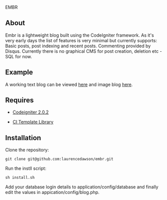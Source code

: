EMBR

About
-------
Embr is a lightweight blog built using the CodeIgniter framework. As it's very early days the list of features is very minimal but currently supports: Basic posts, post indexing and recent posts. Commenting provided by Disqus. Currently there is no graphical CMS for post creation, deletion etc - SQL for now.

Example
-------
A working text blog can be viewed [here](http://blog.laurencedawson.com/) and image blog [here](http://images.laurencedawson.com/).

Requires
-------
* [Codeigniter 2.0.2](http://codeigniter.com/download_files/reactor/CodeIgniter_2.0.2.zip)

* [CI Template Library](http://williamsconcepts.com/ci/codeigniter/libraries/template/)

Installation
-------

Clone the repository:

	git clone git@github.com:laurencedawson/embr.git

Run the instll script:

	sh install.sh

Add your database login details to application/config/database and finally edit the values in appication/config/blog.php.
